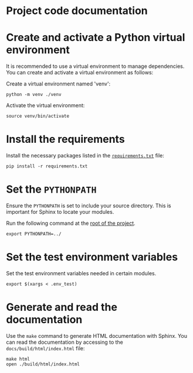 # Project code documentation

# Create and activate a Python virtual environment

It is recommended to use a virtual environment to manage dependencies. You can create and activate a virtual environment as follows:

Create a virtual environment named 'venv':
```shell
python -m venv ./venv
```

Activate the virtual environment:

```shell
source venv/bin/activate
```

# Install the requirements

Install the necessary packages listed in the [`requirements.txt`](/docs/requirements.txt) file:

```shell
pip install -r requirements.txt
```

# Set the `PYTHONPATH`

Ensure the `PYTHONPATH` is set to include your source directory. This is important for Sphinx to locate your modules.

Run the following command at the [root of the project](/).
```shell
export PYTHONPATH=../
```


# Set the test environment variables

Set the test environment variables needed in certain modules.

```shell
export $(xargs < .env_test)
```

# Generate and read the documentation

Use the `make` command to generate HTML documentation with Sphinx. You can read the documentation by accessing to the `docs/build/html/index.html` file:

```shell
make html
open ./build/html/index.html
```